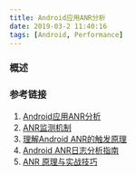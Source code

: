 ```yaml
---
title: Android应用ANR分析
date: 2019-03-2 11:40:16
tags: [Android, Performance]
---
```


### 概述

>

<!--more-->



### 参考链接

1. [Android应用ANR分析](https://www.jianshu.com/p/30c1a5ad63a3)
2. [ANR监测机制](https://www.jianshu.com/p/ad1a84b6ec69)
3. [理解Android ANR的触发原理](http://gityuan.com/2016/07/02/android-anr/)
4. [Android ANR日志分析指南](https://juejin.im/post/5be698d4e51d452acb74ea4c)
5. [ANR 原理与实战技巧](https://mp.weixin.qq.com/s/7h-waxrNn-K2XFmRA92p5w)